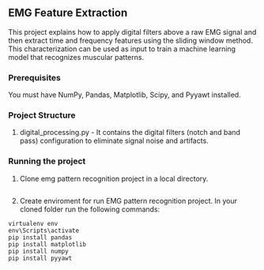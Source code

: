 ## EMG Feature Extraction

This project explains how to apply digital filters above a raw EMG signal and then extract time and frequency features using 
the sliding window method. This characterization can be used as input to train a machine learning model that recognizes muscular patterns.


### Prerequisites
You must have NumPy, Pandas, Matplotlib, Scipy, and  Pyyawt installed.

### Project Structure

1. digital_processing.py - It contains the digital filters (notch and band pass) configuration to eliminate signal noise and artifacts.


### Running the project

1. Clone emg pattern recognition project in a local directory.
```

```

2. Create enviroment for run EMG pattern recognition project. In your cloned folder run the following commands:
```
virtualenv env
env\Scripts\activate
pip install pandas
pip install matplotlib
pip install numpy
pip install pyyawt 
```


